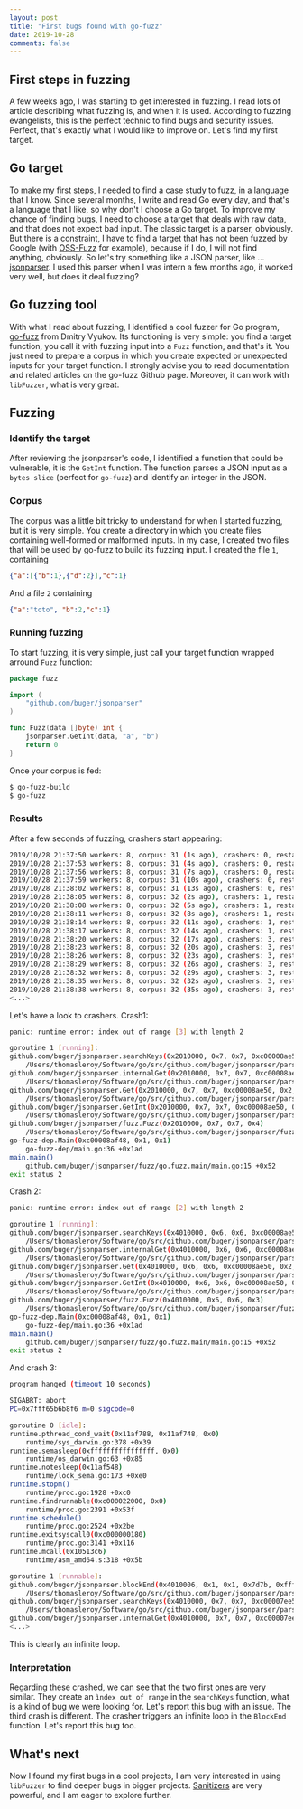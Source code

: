 ```yaml
---
layout: post
title: "First bugs found with go-fuzz"
date: 2019-10-28
comments: false
---
```


## First steps in fuzzing

A few weeks ago, I was starting to get interested in fuzzing. I read lots of article describing what fuzzing is, and when it is used. According to fuzzing evangelists, this is the perfect technic to find bugs and security issues. Perfect, that's exactly what I would like to improve on. Let's find my first target.

## Go target

To make my first steps, I needed to find a case study to fuzz, in a language that I know. Since several months, I write and read Go every day, and that's a language that I like, so why don't I choose a Go target.
To improve my chance of finding bugs, I need to choose a target that deals with raw data, and that does not expect bad input. The classic target is a parser, obviously. But there is a constraint, I have to find a target that has not been fuzzed by Google (with [OSS-Fuzz](https://github.com/google/oss-fuzz) for example), because if I do, I will not find anything, obviously. So let's try something like a JSON parser, like ... [jsonparser](https://github.com/buger/jsonparser). I used this parser when I was intern a few months ago, it worked very well, but does it deal fuzzing?

## Go fuzzing tool

With what I read about fuzzing, I identified a cool fuzzer for Go program, [go-fuzz](https://github.com/dvyukov/go-fuzz) from Dmitry Vyukov. Its functioning is very simple: you find a target function, you call it with fuzzing input into a `Fuzz` function, and that's it. You just need to prepare a corpus in which you create expected or unexpected inputs for your target function. I strongly advise you to read documentation and related articles on the go-fuzz Github page. Moreover, it can work with `libFuzzer`, what is very great.

## Fuzzing

### Identify the target

After reviewing the jsonparser's code, I identified a function that could be vulnerable, it is the `GetInt` function. The function parses a JSON input as a `bytes slice` (perfect for `go-fuzz`) and identify an integer in the JSON.

### Corpus

The corpus was a little bit tricky to understand for when I started fuzzing, but it is very simple. You create a directory in which you create files containing well-formed or malformed inputs. In my case, I created two files that will be used by go-fuzz to build its fuzzing input.
I created the file `1`, containing

```json
{"a":[{"b":1},{"d":2}],"c":1}
```

And a file `2` containing

``` json
{"a":"toto", "b":2,"c":1}
```

### Running fuzzing

To start fuzzing, it is very simple, just call your target function wrapped arround `Fuzz` function:

``` go
package fuzz

import (
    "github.com/buger/jsonparser"
)

func Fuzz(data []byte) int {
    jsonparser.GetInt(data, "a", "b")
    return 0
}
```

Once your corpus is fed:

``` bash
$ go-fuzz-build
$ go-fuzz
```

### Results

After a few seconds of fuzzing, crashers start appearing:

``` bash
2019/10/28 21:37:50 workers: 8, corpus: 31 (1s ago), crashers: 0, restarts: 1/0, execs: 0 (0/sec), cover: 0, uptime: 3s
2019/10/28 21:37:53 workers: 8, corpus: 31 (4s ago), crashers: 0, restarts: 1/0, execs: 0 (0/sec), cover: 76, uptime: 6s
2019/10/28 21:37:56 workers: 8, corpus: 31 (7s ago), crashers: 0, restarts: 1/0, execs: 0 (0/sec), cover: 76, uptime: 9s
2019/10/28 21:37:59 workers: 8, corpus: 31 (10s ago), crashers: 0, restarts: 1/0, execs: 0 (0/sec), cover: 76, uptime: 12s
2019/10/28 21:38:02 workers: 8, corpus: 31 (13s ago), crashers: 0, restarts: 1/906, execs: 3627 (242/sec), cover: 76, uptime: 15s
2019/10/28 21:38:05 workers: 8, corpus: 32 (2s ago), crashers: 1, restarts: 1/906, execs: 3627 (201/sec), cover: 76, uptime: 18s
2019/10/28 21:38:08 workers: 8, corpus: 32 (5s ago), crashers: 1, restarts: 1/1303, execs: 19549 (931/sec), cover: 77, uptime: 21s
2019/10/28 21:38:11 workers: 8, corpus: 32 (8s ago), crashers: 1, restarts: 1/1221, execs: 19550 (814/sec), cover: 77, uptime: 24s
2019/10/28 21:38:14 workers: 8, corpus: 32 (11s ago), crashers: 1, restarts: 1/1221, execs: 19550 (724/sec), cover: 77, uptime: 27s
2019/10/28 21:38:17 workers: 8, corpus: 32 (14s ago), crashers: 1, restarts: 1/1086, execs: 19552 (652/sec), cover: 77, uptime: 30s
2019/10/28 21:38:20 workers: 8, corpus: 32 (17s ago), crashers: 3, restarts: 1/1086, execs: 19552 (592/sec), cover: 77, uptime: 33s
2019/10/28 21:38:23 workers: 8, corpus: 32 (20s ago), crashers: 3, restarts: 1/1598, execs: 47959 (1332/sec), cover: 77, uptime: 36s
2019/10/28 21:38:26 workers: 8, corpus: 32 (23s ago), crashers: 3, restarts: 1/1547, execs: 47960 (1230/sec), cover: 77, uptime: 39s
2019/10/28 21:38:29 workers: 8, corpus: 32 (26s ago), crashers: 3, restarts: 1/1547, execs: 47960 (1142/sec), cover: 77, uptime: 42s
2019/10/28 21:38:32 workers: 8, corpus: 32 (29s ago), crashers: 3, restarts: 1/1453, execs: 47964 (1066/sec), cover: 77, uptime: 45s
2019/10/28 21:38:35 workers: 8, corpus: 32 (32s ago), crashers: 3, restarts: 1/1453, execs: 47964 (999/sec), cover: 77, uptime: 48s
2019/10/28 21:38:38 workers: 8, corpus: 32 (35s ago), crashers: 3, restarts: 1/988, execs: 63259 (1240/sec), cover: 77, uptime: 51s
<...>
```

Let's have a look to crashers.
Crash1:

```  bash
panic: runtime error: index out of range [3] with length 2

goroutine 1 [running]:
github.com/buger/jsonparser.searchKeys(0x2010000, 0x7, 0x7, 0xc00008ae50, 0x2, 0x2, 0x1202008)
    /Users/thomasleroy/Software/go/src/github.com/buger/jsonparser/parser.go:264 +0xef5
github.com/buger/jsonparser.internalGet(0x2010000, 0x7, 0x7, 0xc00008ae50, 0x2, 0x2, 0x300000002, 0xc000000180, 0xc00008ad70, 0x1032180, ...)
    /Users/thomasleroy/Software/go/src/github.com/buger/jsonparser/parser.go:876 +0x3b5
github.com/buger/jsonparser.Get(0x2010000, 0x7, 0x7, 0xc00008ae50, 0x2, 0x2, 0x1052ce2, 0x10444ec, 0x1054d20, 0xc00008ae08, ...)
    /Users/thomasleroy/Software/go/src/github.com/buger/jsonparser/parser.go:870 +0x8b
github.com/buger/jsonparser.GetInt(0x2010000, 0x7, 0x7, 0xc00008ae50, 0x2, 0x2, 0x3a23685800000000, 0x5db751b9, 0xc00008ae70)
    /Users/thomasleroy/Software/go/src/github.com/buger/jsonparser/parser.go:1140 +0x8b
github.com/buger/jsonparser/fuzz.Fuzz(0x2010000, 0x7, 0x7, 0x4)
    /Users/thomasleroy/Software/go/src/github.com/buger/jsonparser/fuzz/fuzz.go:8 +0x95
go-fuzz-dep.Main(0xc00008af48, 0x1, 0x1)
    go-fuzz-dep/main.go:36 +0x1ad
main.main()
    github.com/buger/jsonparser/fuzz/go.fuzz.main/main.go:15 +0x52
exit status 2
```

Crash 2:

``` bash
panic: runtime error: index out of range [2] with length 2

goroutine 1 [running]:
github.com/buger/jsonparser.searchKeys(0x4010000, 0x6, 0x6, 0xc00008ae50, 0x2, 0x2, 0xffffffffffffffff)
    /Users/thomasleroy/Software/go/src/github.com/buger/jsonparser/parser.go:264 +0xef5
github.com/buger/jsonparser.internalGet(0x4010000, 0x6, 0x6, 0xc00008ae50, 0x2, 0x2, 0x300000002, 0xc000000180, 0xc00008ad70, 0x1032180, ...)
    /Users/thomasleroy/Software/go/src/github.com/buger/jsonparser/parser.go:876 +0x3b5
github.com/buger/jsonparser.Get(0x4010000, 0x6, 0x6, 0xc00008ae50, 0x2, 0x2, 0x1052ce2, 0x10444ec, 0x1054d20, 0xc00008ae08, ...)
    /Users/thomasleroy/Software/go/src/github.com/buger/jsonparser/parser.go:870 +0x8b
github.com/buger/jsonparser.GetInt(0x4010000, 0x6, 0x6, 0xc00008ae50, 0x2, 0x2, 0x19f505000000000, 0x5db751ba, 0xc00008ae70)
    /Users/thomasleroy/Software/go/src/github.com/buger/jsonparser/parser.go:1140 +0x8b
github.com/buger/jsonparser/fuzz.Fuzz(0x4010000, 0x6, 0x6, 0x3)
    /Users/thomasleroy/Software/go/src/github.com/buger/jsonparser/fuzz/fuzz.go:8 +0x95
go-fuzz-dep.Main(0xc00008af48, 0x1, 0x1)
    go-fuzz-dep/main.go:36 +0x1ad
main.main()
    github.com/buger/jsonparser/fuzz/go.fuzz.main/main.go:15 +0x52
exit status 2
```

And crash 3:

``` bash
program hanged (timeout 10 seconds)

SIGABRT: abort
PC=0x7fff65b6b8f6 m=0 sigcode=0

goroutine 0 [idle]:
runtime.pthread_cond_wait(0x11af788, 0x11af748, 0x0)
    runtime/sys_darwin.go:378 +0x39
runtime.semasleep(0xffffffffffffffff, 0x0)
    runtime/os_darwin.go:63 +0x85
runtime.notesleep(0x11af548)
    runtime/lock_sema.go:173 +0xe0
runtime.stopm()
    runtime/proc.go:1928 +0xc0
runtime.findrunnable(0xc000022000, 0x0)
    runtime/proc.go:2391 +0x53f
runtime.schedule()
    runtime/proc.go:2524 +0x2be
runtime.exitsyscall0(0xc000000180)
    runtime/proc.go:3141 +0x116
runtime.mcall(0x10513c6)
    runtime/asm_amd64.s:318 +0x5b

goroutine 1 [runnable]:
github.com/buger/jsonparser.blockEnd(0x4010006, 0x1, 0x1, 0x7d7b, 0xffffffffffffffff)
    /Users/thomasleroy/Software/go/src/github.com/buger/jsonparser/parser.go:182 +0x294
github.com/buger/jsonparser.searchKeys(0x4010000, 0x7, 0x7, 0xc00007ee50, 0x2, 0x2, 0xffffffffffffffff)
    /Users/thomasleroy/Software/go/src/github.com/buger/jsonparser/parser.go:286 +0xd91
github.com/buger/jsonparser.internalGet(0x4010000, 0x7, 0x7, 0xc00007ee50, 0x2, 0x2, 0xc000022000, 0xc000000180, 0xc00007ed70, 0x1032180, ...)
<...>
```

This is clearly an infinite loop.

### Interpretation

Regarding these crashed, we can see that the two first ones are very similar. They create an `ìndex out of range` in the `searchKeys` function, what is a kind of bug we were looking for. Let's report this bug with an issue. The third crash is different. The crasher triggers an infinite loop in the `BlockEnd` function. Let's report this bug too.

## What's next

Now I found my first bugs in a cool projects, I am very interested in using `libFuzzer` to find deeper bugs in bigger projects. [Sanitizers](https://github.com/google/sanitizers) are very powerful, and I am eager to explore further.
